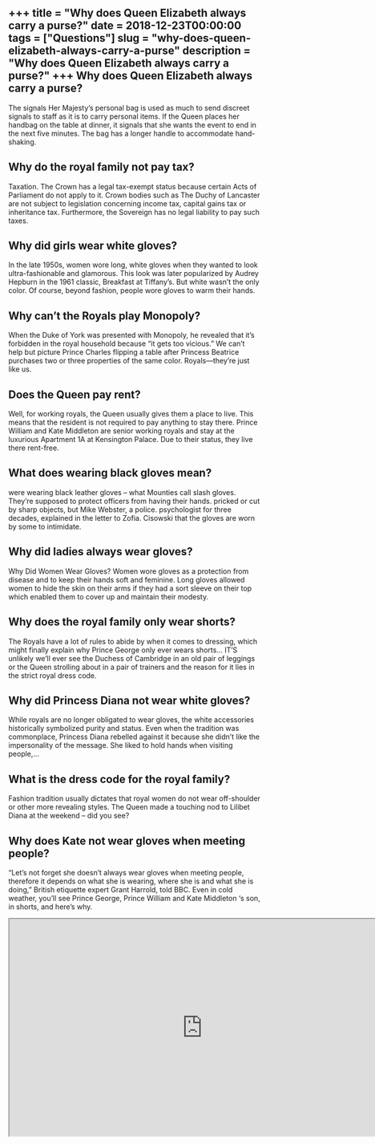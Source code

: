 +++
title = "Why does Queen Elizabeth always carry a purse?"
date = 2018-12-23T00:00:00
tags = ["Questions"]
slug = "why-does-queen-elizabeth-always-carry-a-purse"
description = "Why does Queen Elizabeth always carry a purse?"
+++
Why does Queen Elizabeth always carry a purse?
----------------------------------------------

The signals Her Majesty’s personal bag is used as much to send discreet signals to staff as it is to carry personal items. If the Queen places her handbag on the table at dinner, it signals that she wants the event to end in the next five minutes. The bag has a longer handle to accommodate hand-shaking.

Why do the royal family not pay tax?
------------------------------------

Taxation. The Crown has a legal tax-exempt status because certain Acts of Parliament do not apply to it. Crown bodies such as The Duchy of Lancaster are not subject to legislation concerning income tax, capital gains tax or inheritance tax. Furthermore, the Sovereign has no legal liability to pay such taxes.

Why did girls wear white gloves?
--------------------------------

In the late 1950s, women wore long, white gloves when they wanted to look ultra-fashionable and glamorous. This look was later popularized by Audrey Hepburn in the 1961 classic, Breakfast at Tiffany’s. But white wasn’t the only color. Of course, beyond fashion, people wore gloves to warm their hands.

Why can’t the Royals play Monopoly?
-----------------------------------

When the Duke of York was presented with Monopoly, he revealed that it’s forbidden in the royal household because “it gets too vicious.” We can’t help but picture Prince Charles flipping a table after Princess Beatrice purchases two or three properties of the same color. Royals—they’re just like us.

Does the Queen pay rent?
------------------------

Well, for working royals, the Queen usually gives them a place to live. This means that the resident is not required to pay anything to stay there. Prince William and Kate Middleton are senior working royals and stay at the luxurious Apartment 1A at Kensington Palace. Due to their status, they live there rent-free.

What does wearing black gloves mean?
------------------------------------

were wearing black leather gloves – what Mounties call slash gloves. They’re supposed to protect officers from having their hands. pricked or cut by sharp objects, but Mike Webster, a police. psychologist for three decades, explained in the letter to Zofia. Cisowski that the gloves are worn by some to intimidate.

Why did ladies always wear gloves?
----------------------------------

Why Did Women Wear Gloves? Women wore gloves as a protection from disease and to keep their hands soft and feminine. Long gloves allowed women to hide the skin on their arms if they had a sort sleeve on their top which enabled them to cover up and maintain their modesty.

Why does the royal family only wear shorts?
-------------------------------------------

The Royals have a lot of rules to abide by when it comes to dressing, which might finally explain why Prince George only ever wears shorts… IT’S unlikely we’ll ever see the Duchess of Cambridge in an old pair of leggings or the Queen strolling about in a pair of trainers and the reason for it lies in the strict royal dress code.

Why did Princess Diana not wear white gloves?
---------------------------------------------

While royals are no longer obligated to wear gloves, the white accessories historically symbolized purity and status. Even when the tradition was commonplace, Princess Diana rebelled against it because she didn’t like the impersonality of the message. She liked to hold hands when visiting people,…

What is the dress code for the royal family?
--------------------------------------------

Fashion tradition usually dictates that royal women do not wear off-shoulder or other more revealing styles. The Queen made a touching nod to Lilibet Diana at the weekend – did you see?

Why does Kate not wear gloves when meeting people?
--------------------------------------------------

“Let’s not forget she doesn’t always wear gloves when meeting people, therefore it depends on what she is wearing, where she is and what she is doing,” British etiquette expert Grant Harrold, told BBC. Even in cold weather, you’ll see Prince George, Prince William and Kate Middleton ‘s son, in shorts, and here’s why.

<iframe allow="accelerometer; autoplay; clipboard-write; encrypted-media; gyroscope; picture-in-picture" allowfullscreen="" class="__youtube_prefs__  epyt-is-override  no-lazyload" data-no-lazy="1" data-origheight="433" data-origwidth="770" data-skipgform_ajax_framebjll="" height="433" id="_ytid_71968" loading="lazy" src="https://www.youtube.com/embed/iFGWl6-taEs?enablejsapi=1&autoplay=0&cc_load_policy=0&cc_lang_pref=&iv_load_policy=1&loop=0&modestbranding=0&rel=1&fs=1&playsinline=0&autohide=2&theme=dark&color=red&controls=1&" title="YouTube player" width="770"></iframe>